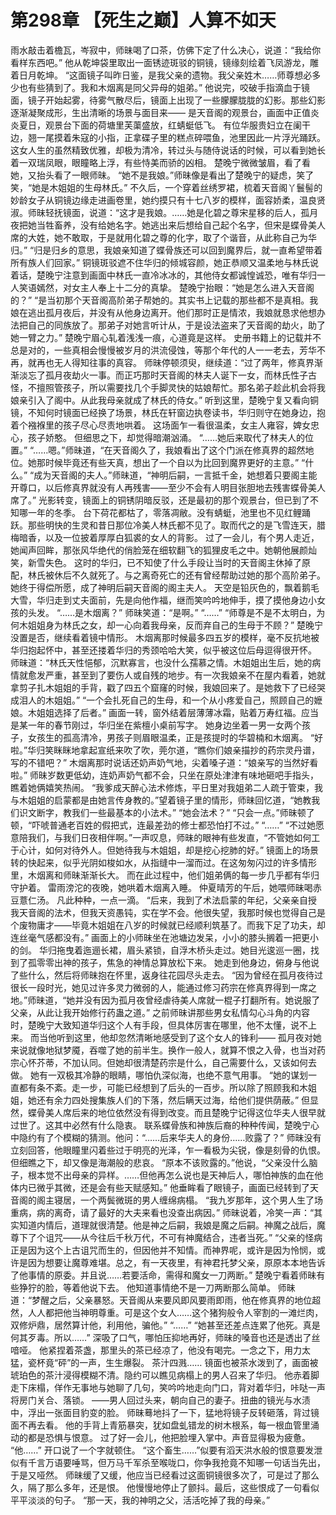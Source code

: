 # 第298章 【死生之巅】人算不如天
雨水敲击着檐瓦，岑寂中，师昧喝了口茶，仿佛下定了什么决心，说道：“我给你看样东西吧。”
他从乾坤袋里取出一面锈迹斑驳的铜镜，镜缘刻绘着飞凤游龙，雕着日月乾坤。
“这面镜子叫昨日鉴，是我父亲的遗物。我父亲姓木……师尊想必多少也有些猜到了。我和木烟离是同父异母的姐弟。”
他说完，咬破手指滴血于镜面，镜子开始起雾，待雾气散尽后，镜面上出现了一些朦朦胧胧的幻影。那些幻影逐渐凝聚成形，生出清晰的场景与面目来——
是天音阁的观景台，画面中正值炎炎夏日，观景台下面的荷塘里芙蕖盛放，红蜻蜓低飞。
有位华服贵妇立在阑干边，翘一尾摸着朱寇的小指，正拿碟子里的糕点碎喂鱼，池里因此一片浮光踊跃。这女人生的虽然精致优雅，却极为清冷，转过头与随侍说话的时候，可以看到她长着一双瑞凤眼，眼瞳略上浮，有些恃美而骄的凶相。
楚晚宁微微皱眉，看了看她，又抬头看了一眼师昧。
“她不是我娘。”师昧像是看出了楚晚宁的疑虑，笑了笑，“她是木姐姐的生母林氏。”
不久后，一个穿着丝绣罗裙，梳着天音阁丫鬟髻的妙龄女子从铜镜边缘走进画卷里，她约摸只有十七八岁的模样，面容娇柔，温良贤淑。师昧轻抚镜面，说道：“这才是我娘。……她是化碧之尊宋星移的后人，孤月夜把她当牲畜养，没有给她名字。她逃出来后想给自己起个名字，但宋是蝶骨美人席的大姓，她不敢取，于是就用化碧之尊的化字，取了个谐音，从此称自己为华归。”
“归是归乡的意思，我娘亲知道了蝶骨族还可以回到魔界后，就一直希望带着所有族人们回家。”
铜镜斑驳遮不住华归的倾城容颜，她正恭顺又温柔地与林氏说着话，楚晚宁注意到画面中林氏一直冷冰冰的，其他侍女都诚惶诚恐，唯有华归一人笑语嫣然，对女主人奉上十二分的真挚。
楚晚宁抬眼：“她是怎么进入天音阁的？”
“是当初那个天音阁高阶弟子帮她的。其实书上记载的那些都不是真相。我娘在逃出孤月夜后，并没有从他身边离开。他们那时正是情浓，我娘就恳求他想办法把自己的同族放了。那弟子对她言听计从，于是设法盗来了天音阁的劫火，助了她一臂之力。”
楚晚宁眉心轧着浅浅一痕，心道竟是这样。
史册书籍上的记载并不总是对的，一些真相会慢慢被岁月的洪流侵蚀，等那个年代的人一一老去，芳华不再，就再也无人得知往事的真容。
师昧停顿须臾，继续道：“过了两年，修真界渐渐淡忘了孤月夜劫火一事。而正巧那时天音阁的林夫人诞下一女，而林氏性子古怪，不擅照管孩子，所以需要找几个手脚灵快的姑娘帮忙。那名弟子趁此机会将我娘亲引入了阁中。从此我母亲就成了林氏的侍女。”
听到这里，楚晚宁复又看向铜镜，不知何时镜面已经换了场景，林氏在轩窗边执卷读书，华归则守在她身边，抱着个襁褓里的孩子尽心尽责地哄着。
这场面乍一看很温柔，女主人雍容，婢女忠心，孩子娇憨。
但细思之下，却觉得暗潮汹涌。
“……她后来取代了林夫人的位置。”
“……嗯。”师昧道，“在天音阁久了，我娘看出了这个门派在修真界的超然地位。她那时候毕竟还有些天真，想出了一个自以为比回到魔界更好的主意。”
“什么。”
“成为天音阁的夫人。”师昧道，“神明后嗣，一言抵千金，她想着只要阁主能开尊口，以后修真界就没有人再残害——至少不会有人明目张胆地去残害蝶骨美人席了。”
光影转变，镜面上的铜锈阴暗反驳，还是最初的那个观景台，但已到了不知哪一年的冬季。
台下荷花都枯了，零落凋敝。没有蜻蜓，池里也不见红鲤踊跃。那些明快的生灵和昔日那位冷美人林氏都不见了。取而代之的是飞雪连天，腊梅暗香，以及一位披着厚厚白狐裘的女人的背影。
过了一会儿，有个男人走近，她闻声回眸，那张风华绝代的俏脸笼在细软翻飞的狐狸皮毛之中。她朝他展颜灿笑，新雪失色。
这时的华归，已不知使了什么手段让当时的天音阁主休掉了原配，林氏被休后不久就死了。与之离奇死亡的还有曾经帮助过她的那个高阶弟子。
她终于得偿所愿，成了神明后嗣天音阁的阁主夫人。
天空是铅灰色的，飘着鹅毛大雪，华归走到丈夫面前，先是向他作福，继而笑吟吟地伸手，摸了摸他身边小女孩的头发。
“……是木烟离？”
师昧笑道：“是啊。”
“……”
“师尊是不是不太明白，为何木姐姐身为林氏之女，却一心向着我母亲，反而弃自己的生母于不顾？”
楚晚宁没置是否，继续看着镜中情形。
木烟离那时候最多四五岁的模样，毫不反抗地被华归抱起怀中，甚至还搂着华归的秀颈哈哈大笑，似乎被这位后母逗得很开怀。
师昧道：“林氏天性悒郁，沉默寡言，也没什么孺慕之情。木姐姐出生后，她的病情就愈发严重，甚至到了要伤人或自残的地步。有一次我娘亲不在屋内看着，她就拿剪子扎木姐姐的手背，戳了四五个窟窿的时候，我娘回来了。是她救下了已经哭成泪人的木姐姐。”
“一个会扎死自己的生母，和一个从小疼爱自己，照顾自己的嬷娘。木姐姐选择了后者。”
画面一转，窗外结着层薄薄冰霜，贴着万寿红福。应当是某一年的春节刚过，华归坐在紫檀小桌前写字。
她身边坐着一男一女两个孩子，女孩生的孤高清冷，男孩子则眉眼温柔，正是孩提时的华碧楠和木烟离。
“好啦。”华归笑眯眯地拿起宣纸来吹了吹，莞尔道，“瞧你们娘亲描抄的药宗灵丹谱，写的不错吧？”
木烟离那时说话还奶声奶气地，尖着嗓子道：“娘亲写的当然好看啦。”
师昧岁数更低幼，连奶声奶气都不会，只坐在原处津津有味地砸吧手指头，瞧着她俩嬉笑热闹。
“我爹成天醉心法术修炼，平日里对我姐弟二人疏于管束，我与木姐姐的启蒙都是由她言传身教的。”望着镜子里的情形，师昧回忆道，“她教我们识文断字，教我们一些最基本的小法术。”
“她会法术？”
“只会一点。”师昧顿了顿，“吓唬普通老百姓的假把式，连最差劲的修士都恐怕打不过。”
“……”
“不过她愿意陪我们，与我们日夜相伴啊。”一声叹息，师昧的眼神有些发直，“不管她如何工于心计，如何对待外人。但她待我与木姐姐，却是挖心挖肺的好。”
镜面上的场景转的快起来，似乎光阴如梭如水，从指缝中一溜而过。在这匆匆闪过的许多情形里，木烟离和师昧渐渐长大。
而在此过程中，他们姐弟俩的每一步几乎都有华归守护着。
雷雨滂沱的夜晚，她哄着木烟离入睡。
仲夏晴芳的午后，她喂师昧喝赤豆薏仁汤。
凡此种种，一点一滴。
“后来，我到了术法启蒙的年纪，父亲亲自授我天音阁的法术，但我天资愚钝，实在学不会。他很失望，我那时候也觉得自己是个废物庸才——毕竟木姐姐在八岁的时候就已经顺利筑基了。而我下足了功夫，却连丝毫气感都没有。”
画面上的小师昧坐在池塘边发呆，小小的膝头搁着一把更小的剑。
华归拖曳着迤逦长裙，眉头紧锁，自浮木桥头走过。她目光逡巡一圈，找到了孤零零出神的孩子，焦急的神情总算放松下来。
她走到他身边，俯身与他说了些什么，然后将师昧抱在怀里，返身往花园尽头走去。
“因为曾经在孤月夜待过很长一段时光，她见过许多灵力微弱的人，能通过修习药宗在修真界得到一席之地。”师昧道，“她并没有因为孤月夜曾经虐待美人席就一棍子打翻所有。她说服了父亲，从此让我开始修行药蛊之道。”
之前师昧讲那些男女私情勾心斗角的内容时，楚晚宁大致知道华归这个人有手段，但具体厉害在哪里，他不太懂，说不上来。
而当他听到这里，他却忽然清晰地感受到了这个女人的锋利——
孤月夜对她来说就像地狱梦魇，吞噬了她的前半生。换作一般人，就算不恨之入骨，也当对药宗心怀芥蒂，不加认同。但她却很清楚药宗是什么，自己需要什么，又该如何去做。
她有一双极其冷静的眼睛，哪怕仇深似海，也绝不意气用事。
“她的谋划一直都有条不紊。走一步，可能已经想到了后头的一百步。所以除了照顾我和木姐姐，她还有余力四处搜集族人们的下落，然后瞒天过海，给他们提供荫蔽。”
但显然，蝶骨美人席后来的地位依然没有得到改变。而且楚晚宁记得这位华夫人很早就过世了。这其中必然有什么隐衷。
联系蝶骨族和神族后裔的种种传闻，楚晚宁心中隐约有了个模糊的猜测。他问：“……后来华夫人的身份……败露了？”
师昧没有立刻回答，他眼瞳里闪着些过于明亮的光泽，乍一看极为尖锐，像是刻骨的仇恨。但细瞧之下，却又像是海潮般的悲哀。
“原本不该败露的。”他说，“父亲没什么脑子，根本觉不出母亲的异样。……但他再怎么说也是天神后人，哪怕神族的血在他体内已微乎其微，还是会有些天赋感知。”
他垂眸看了眼镜子，画面已经转到了天音阁的阁主寝居，一个两鬓微斑的男人缠绵病榻。
“我九岁那年，这个男人生了场重病，病的离奇，请了最好的大夫来看也没查出病因。”
师昧说着，冷笑一声：“其实知道内情后，道理就很清楚。他是神之后嗣，我娘是魔之后嗣。神魔之战后，魔尊下了个诅咒——从今往后千秋万代，不可有神魔结合，违者当死。”
“父亲的怪病正是因为这个上古诅咒而生的，但因他并不知情。而神界呢，或许是因为怜悯，或许是因为想要让魔尊难堪。总之，有一天夜里，有神君托梦父亲，原原本本地告诉了他事情的原委。并且说……若要活命，需得和魔女一刀两断。”
楚晚宁看着师昧有些狰狞的脸，等着他说下去。
他知道事情绝不是一刀两断那么简单。
师昧道：“梦醒之后，父亲暴怒。天音阁从来要风即风要雨即雨，他在修真界的地位超然，人人都把他当神明尊重。可是这个女人……这个猪狗般令人宰割的一滩烂肉，双修炉鼎，居然算计他，利用他，骗他。”
“……”
“她甚至还差点连累了他死。真是何其歹毒。所以……”
深吸了口气，哪怕压抑地再好，师昧的嗓音也还是透出了丝喑哑。
他紧捏着茶盏，那里头的茶已经凉了，他没有喝完。一念之下，用力太猛，瓷杯竟“砰”的一声，生生爆裂。
茶汁四溅……
镜面也被茶水泼到了，画面被琥珀色的茶汁浸得模糊不清。隐约可以瞧见病榻上的男人召来了华归。
他赤着脚走下床榻，佯作无事地与她聊了几句，笑吟吟地走向门口，背对着华归，咔哒一声将房门关合、落锁。
——男人回过头来，朝向自己的妻子。扭曲的镜光与水渍中，浮出一张面目豹变的脸。
师昧蓦地抖了一下，猛地将镜子反转砸落，背过镜面不再去看。
他的手背上青筋暴突，犹如盘虬错龙的树木根系，每一根血管里涌动的都是恐惧与恨意。
过了好一会儿，他把脸埋入掌中。声音显得极为疲惫。
“他……”
开口说了一个字就顿住。
“这个畜生……”似要有滔天洪水般的恨意要发泄似有千言万语要唾骂，但万马千军杀至喉咙口，你争我抢竟不知哪一句话当先出，于是又哑然。
师昧缓了又缓，他应当已经看过这面铜镜很多次了，可是过了那么久，隔了那么多年，还是恨。
他慢慢地停止了颤抖。最后，这些恨成了一句看似平平淡淡的句子。
“那一天，我的神明之父，活活吃掉了我的母亲。”
